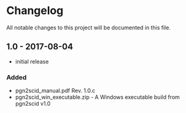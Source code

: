 # Changelog
All notable changes to this project will be documented in this file.

## 1.0 - 2017-08-04
- initial release
### Added
- pgn2scid_manual.pdf Rev. 1.0.c
- pgn2scid_win_executable.zip - A Windows executable build from pgn2scid v1.0

